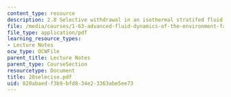 ```yaml
---
content_type: resource
description: 2.8 Selective withdrawal in an isothermal stratifed fluid
file: /media/courses/1-63-advanced-fluid-dynamics-of-the-environment-fall-2002/820abaedf3b9bfd834e23363abe5ee73_28seleciso.pdf
file_type: application/pdf
learning_resource_types:
- Lecture Notes
ocw_type: OCWFile
parent_title: Lecture Notes
parent_type: CourseSection
resourcetype: Document
title: 28seleciso.pdf
uid: 820abaed-f3b9-bfd8-34e2-3363abe5ee73
---
```

